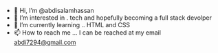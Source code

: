 - 👋 Hi, I’m @abdisalamhassan
- 👀 I’m interested in . tech and hopefully becoming a full stack devolper
- 🌱 I’m currently learning .. HTML and CSS
- 📫 How to reach me ... I can be reached at my email abdi7294@gmail.com

<!---
abdisalamhassan/abdisalamhassan is a ✨ special ✨ repository because its `README.md` (this file) appears on your GitHub profile.
You can click the Preview link to take a look at your changes.
--->
